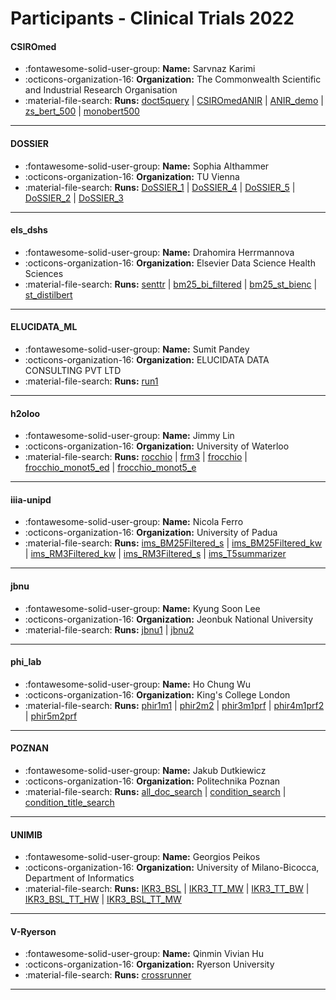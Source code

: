 # Participants - Clinical Trials 2022 

#### CSIROmed
 - :fontawesome-solid-user-group: **Name:** Sarvnaz Karimi
 - :octicons-organization-16: **Organization:** The Commonwealth Scientific and Industrial Research Organisation
 - :material-file-search: **Runs:** [doct5query](./runs.md#doct5query) | [CSIROmedANIR](./runs.md#csiromedanir) | [ANIR_demo](./runs.md#anir_demo) | [zs_bert_500](./runs.md#zs_bert_500) | [monobert500](./runs.md#monobert500)

---
#### DOSSIER
 - :fontawesome-solid-user-group: **Name:** Sophia Althammer
 - :octicons-organization-16: **Organization:** TU Vienna
 - :material-file-search: **Runs:** [DoSSIER_1](./runs.md#dossier_1) | [DoSSIER_4](./runs.md#dossier_4) | [DoSSIER_5](./runs.md#dossier_5) | [DoSSIER_2](./runs.md#dossier_2) | [DoSSIER_3](./runs.md#dossier_3)

---
#### els_dshs
 - :fontawesome-solid-user-group: **Name:** Drahomira Herrmannova
 - :octicons-organization-16: **Organization:** Elsevier Data Science Health Sciences
 - :material-file-search: **Runs:** [senttr](./runs.md#senttr) | [bm25_bi_filtered](./runs.md#bm25_bi_filtered) | [bm25_st_bienc](./runs.md#bm25_st_bienc) | [st_distilbert](./runs.md#st_distilbert)

---
#### ELUCIDATA_ML
 - :fontawesome-solid-user-group: **Name:** Sumit Pandey
 - :octicons-organization-16: **Organization:** ELUCIDATA DATA CONSULTING PVT LTD
 - :material-file-search: **Runs:** [run1](./runs.md#run1)

---
#### h2oloo
 - :fontawesome-solid-user-group: **Name:** Jimmy Lin
 - :octicons-organization-16: **Organization:** University of Waterloo
 - :material-file-search: **Runs:** [rocchio](./runs.md#rocchio) | [frm3](./runs.md#frm3) | [frocchio](./runs.md#frocchio) | [frocchio_monot5_ed](./runs.md#frocchio_monot5_ed) | [frocchio_monot5_e](./runs.md#frocchio_monot5_e)

---
#### iiia-unipd
 - :fontawesome-solid-user-group: **Name:** Nicola Ferro
 - :octicons-organization-16: **Organization:** University of Padua
 - :material-file-search: **Runs:** [ims_BM25Filtered_s](./runs.md#ims_bm25filtered_s) | [ims_BM25Filtered_kw](./runs.md#ims_bm25filtered_kw) | [ims_RM3Filtered_kw](./runs.md#ims_rm3filtered_kw) | [ims_RM3Filtered_s](./runs.md#ims_rm3filtered_s) | [ims_T5summarizer](./runs.md#ims_t5summarizer)

---
#### jbnu
 - :fontawesome-solid-user-group: **Name:** Kyung Soon Lee
 - :octicons-organization-16: **Organization:** Jeonbuk National University 
 - :material-file-search: **Runs:** [jbnu1](./runs.md#jbnu1) | [jbnu2](./runs.md#jbnu2)

---
#### phi_lab
 - :fontawesome-solid-user-group: **Name:** Ho Chung Wu
 - :octicons-organization-16: **Organization:** King's College London
 - :material-file-search: **Runs:** [phir1m1](./runs.md#phir1m1) | [phir2m2](./runs.md#phir2m2) | [phir3m1prf](./runs.md#phir3m1prf) | [phir4m1prf2](./runs.md#phir4m1prf2) | [phir5m2prf](./runs.md#phir5m2prf)

---
#### POZNAN
 - :fontawesome-solid-user-group: **Name:** Jakub Dutkiewicz
 - :octicons-organization-16: **Organization:** Politechnika Poznan
 - :material-file-search: **Runs:** [all_doc_search](./runs.md#all_doc_search) | [condition_search](./runs.md#condition_search) | [condition_title_search](./runs.md#condition_title_search)

---
#### UNIMIB
 - :fontawesome-solid-user-group: **Name:** Georgios Peikos
 - :octicons-organization-16: **Organization:** University of Milano-Bicocca, Department of Informatics
 - :material-file-search: **Runs:** [IKR3_BSL](./runs.md#ikr3_bsl) | [IKR3_TT_MW](./runs.md#ikr3_tt_mw) | [IKR3_TT_BW](./runs.md#ikr3_tt_bw) | [IKR3_BSL_TT_HW](./runs.md#ikr3_bsl_tt_hw) | [IKR3_BSL_TT_MW](./runs.md#ikr3_bsl_tt_mw)

---
#### V-Ryerson
 - :fontawesome-solid-user-group: **Name:** Qinmin Vivian Hu
 - :octicons-organization-16: **Organization:** Ryerson University
 - :material-file-search: **Runs:** [crossrunner](./runs.md#crossrunner)

---
